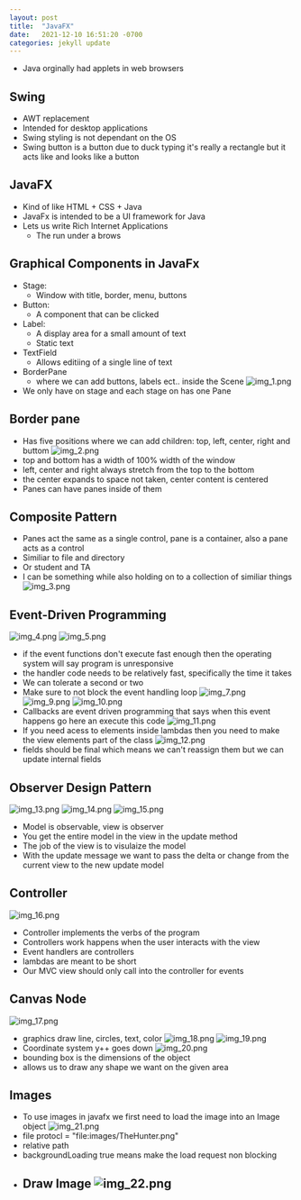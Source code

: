 ```yaml
---
layout: post
title:  "JavaFX"
date:   2021-12-10 16:51:20 -0700
categories: jekyll update
---
```


<link rel="stylesheet" href="/assets/style.css">


- Java orginally had applets in web browsers

## Swing

- AWT replacement
- Intended for desktop applications
- Swing styling is not dependant on the OS
- Swing button is a button due to duck typing it's really a rectangle but it acts like and looks like a button

## JavaFX

- Kind of like HTML + CSS + Java
- JavaFx is intended to be a UI framework for Java
- Lets us write Rich Internet Applications
  - The run under a brows

## Graphical Components in JavaFx

- Stage:
  - Window with title, border, menu, buttons
- Button:
  - A component that can be clicked
- Label:
  - A display area for a small amount of text
  - Static text
- TextField
  - Allows editiing of a single line of text
- BorderPane
  - where we can add buttons, labels ect.. inside the Scene
    ![img_1.png](/assets/javafx/img_1.png?style=centerme)
- We only have on stage and each stage on has one Pane

## Border pane

- Has five positions where we can add children: top, left, center, right and buttom
  ![img_2.png](/assets/javafx/img_2.png?style=centerme)
- top and bottom has a width of 100% width of the window
- left, center and right always stretch from the top to the bottom
- the center expands to space not taken, center content is centered
- Panes can have panes inside of them

## Composite Pattern

- Panes act the same as a single control, pane is a container, also a pane acts as a control
- Similiar to file and directory
- Or student and TA
- I can be something while also holding on to a collection of similiar things
![img_3.png](/assets/javafx/img_3.png?style=centerme)

## Event-Driven Programming

![img_4.png](/assets/javafx/img_4.png?style=centerme)
![img_5.png](/assets/javafx/img_5.png?style=centerme)

- if the event functions don't execute fast enough then the operating system will say program is unresponsive
- the handler code needs to be relatively fast, specifically the time it takes
- We can tolerate a second or two
- Make sure to not block the event handling loop
  ![img_7.png](/assets/javafx/img_7.png?style=centerme)
  ![img_9.png](/assets/javafx/img_9.png?style=centerme)
  ![img_10.png](/assets/javafx/img_10.png?style=centerme)
- Callbacks are event driven programming that says when this event happens go here an execute this code
  ![img_11.png](/assets/javafx/img_11.png?style=centerme)
- If you need acess to elements inside lambdas then you need to make the view elements part of the class
  ![img_12.png](/assets/javafx/img_12.png?style=centerme)
- fields should be final which means we can't reassign them but we can update internal fields

## Observer Design Pattern

![img_13.png](/assets/javafx/img_13.png?style=centerme)
![img_14.png](/assets/javafx/img_14.png?style=centerme)
![img_15.png](/assets/javafx/img_15.png?style=centerme)

- Model is observable, view is observer
- You get the entire model in the view in the update method
- The job of the view is to visulaize the model
- With the update message we want to pass the delta or change from the current view to the new update model

## Controller

![img_16.png](/assets/javafx/img_16.png?style=centerme)

- Controller implements the verbs of the program
- Controllers work happens when the user interacts with the view
- Event handlers are controllers
- lambdas are meant to be short
- Our MVC view should only call into the controller for events

## Canvas Node

![img_17.png](/assets/javafx/img_17.png?style=centerme)

- graphics draw line, circles, text, color
  ![img_18.png](/assets/javafx/img_18.png?style=centerme)
  ![img_19.png](/assets/javafx/img_19.png?style=centerme)
- Coordinate system y++ goes down
  ![img_20.png](/assets/javafx/img_20.png?style=centerme)
- bounding box is the dimensions of the object
- allows us to draw any shape we want on the given area

## Images

- To use images in javafx we first need to load the image into an Image object
  ![img_21.png](/assets/javafx/img_21.png?style=centerme)
- file protocl = "file:images/TheHunter.png"
- relative path
- backgroundLoading true means make the load request non blocking
- Draw Image
  ![img_22.png](/assets/javafx/img_22.png?style=centerme)
  -

